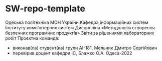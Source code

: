 # SW-repo-template

Одеська політехніка МОН України
Кафедра інформаційних систем Інституту комп’ютерних систем
Дисципліна «Методологія створення безпечних програмних продуктів»
Звіти за рішеннями лабораторних робіт
Проєктна команда:
- виконав(ла) студент(ка) групи АІ-181, Мельник Дмитро Сергійович
- перевірив доцент кафедри ІС, Блажко О.А.
Одеса-2022